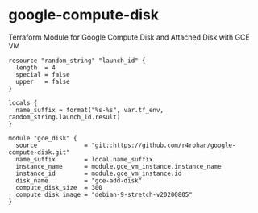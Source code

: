 # google-compute-disk
Terraform Module for Google Compute Disk and Attached Disk with GCE VM

```
resource "random_string" "launch_id" {
  length  = 4
  special = false
  upper   = false
}

locals {
  name_suffix = format("%s-%s", var.tf_env, random_string.launch_id.result)
}

module "gce_disk" {
  source             = "git::https://github.com/r4rohan/google-compute-disk.git"
  name_suffix        = local.name_suffix
  instance_name      = module.gce_vm_instance.instance_name
  instance_id        = module.gce_vm_instance.id
  disk_name          = "gce-add-disk"
  compute_disk_size  = 300
  compute_disk_image = "debian-9-stretch-v20200805"
}
```
